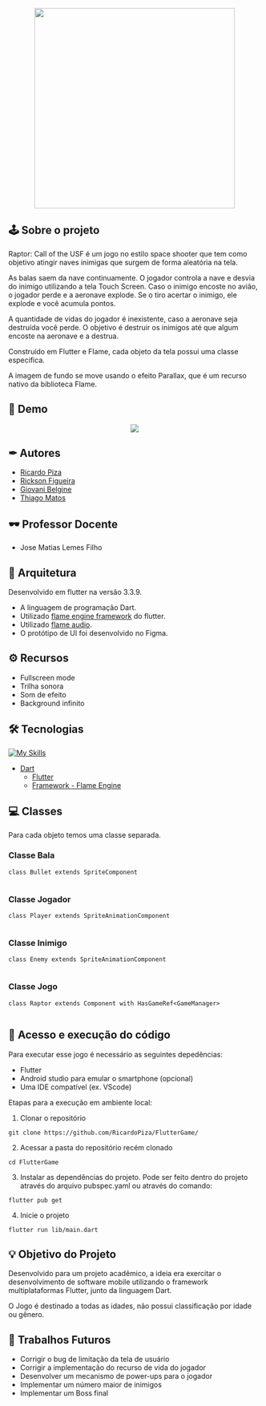 
</br></br><p align = "center">
<img src="https://drive.google.com/uc?export=view&id=1QgJmD2O3J3OLhXgRkMqIvkjzDKJYcmfs" width="400">
</p>

<h2>🕹 Sobre o projeto</h2>
Raptor: Call of the USF é um jogo no estilo space shooter que tem como objetivo atingir naves inimigas que surgem de forma aleatória na tela.<br>

As balas saem da nave continuamente. O jogador controla a nave e desvia do inimigo utilizando a tela Touch Screen. Caso o inimigo encoste no avião, o jogador perde e a aeronave explode. Se o tiro acertar o inimigo, ele explode e você acumula pontos.

A quantidade de vidas do jogador é inexistente, caso a aeronave seja destruída você perde. O objetivo é destruir os inimigos até que algum encoste na aeronave e a destrua.<br>

Construído em Flutter e Flame, cada objeto da tela possui uma classe especifica.<br>

A imagem de fundo se move usando o efeito Parallax, que é um recurso nativo da biblioteca Flame.

## 🎨 Demo
<p align="center">
<img src="https://sadris.co/wp-content/uploads/2022/12/raptor-call.gif">
</p>

## ✒ Autores

- [Ricardo Piza](https://github.com/RicardoPiza)
- [Rickson Figueira](https://github.com/sadrisco)
- [Giovani Belgine](https://github.com/Gibelgini)
- [Thiago Matos](https://github.com/t997)

## 🕶 Professor Docente
- Jose Matias Lemes Filho

## 📐 Arquitetura

Desenvolvido em flutter na versão 3.3.9.<br>

- A linguagem de programação Dart.<br>
- Utilizado [flame engine framework](https://docs.flame-engine.org/1.5.0/) do flutter.<br>
- Utilizado [flame audio](https://docs.flame-engine.org/1.5.0/bridge_packages/flame_audio/audio.html?highlight=audio).<br>
- O protótipo de UI foi desenvolvido no Figma.

## ⚙️ Recursos

- Fullscreen mode
- Trilha sonora
- Som de efeito
- Background infinito

## 🛠 Tecnologias

  [![My Skills](https://skills.thijs.gg/icons?i=dart)](https://skills.thijs.gg)
- [Dart](https://dart.dev/)
    - [Flutter](https://flutter.dev/?gclid=Cj0KCQiAm5ycBhCXARIsAPldzoXhfw4qjHBQMD9DBtdRUYAh8qIX3F8dIQ7Z0z7Jee8iTdiKkAMnAksaAi_cEALw_wcB&gclsrc=aw.ds) 
    - [Framework - Flame Engine](https://flame-engine.org/)  


## 💻 Classes
Para cada objeto temos uma classe separada.

### Classe Bala

```
class Bullet extends SpriteComponent
    
```
### Classe Jogador
```
class Player extends SpriteAnimationComponent
    
```

### Classe Inimigo

```
class Enemy extends SpriteAnimationComponent
  
```


### Classe Jogo

```
class Raptor extends Component with HasGameRef<GameManager> 
  
```

## 🚀 Acesso e execução do código

Para executar esse jogo é necessário as seguintes depedências:

- Flutter 
- Android studio para emular o smartphone (opcional)
- Uma IDE compatível (ex. VScode)

Etapas para a execução em ambiente local:

1. Clonar o repositório
```
git clone https://github.com/RicardoPiza/FlutterGame/

```
2. Acessar a pasta do repositório recém clonado

```
cd FlutterGame
```

3. Instalar as dependências do projeto. Pode ser feito dentro do projeto através do arquivo pubspec.yaml ou através do comando:

```
flutter pub get
```

4. Inicie o projeto
```
flutter run lib/main.dart
```

## 💡 Objetivo do Projeto

Desenvolvido para um projeto acadêmico, a ideia era exercitar o desenvolvimento de software mobile utilizando o framework multiplataformas Flutter, junto da linguagem Dart.

O Jogo é destinado a todas as idades, não possui classificação por idade ou gênero.

## 🔮 Trabalhos Futuros

- Corrigir o bug de limitação da tela de usuário
- Corrigir a implementação do recurso de vida do jogador
- Desenvolver um mecanismo de power-ups para o jogador
- Implementar um número maior de inimigos
- Implementar um Boss final
